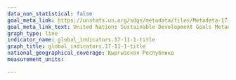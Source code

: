 ```yaml
---
data_non_statistical: false
goal_meta_link: https://unstats.un.org/sdgs/metadata/files/Metadata-17-11-01.pdf
goal_meta_link_text: United Nations Sustainable Development Goals Metadata (pdf 468kB)
graph_type: line
indicator_name: global_indicators.17-11-1-title
graph_title: global_indicators.17-11-1-title
national_geographical_coverage: Кыргызская Республика
measurement_units: 

---
```

